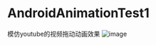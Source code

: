 # AndroidAnimationTest1
模仿youtube的视频拖动动画效果
![image](https://raw.githubusercontent.com/yaoguaiba321/AndroidAnimationTest1/main/Screenshot_2022_0725_091811.gif)
